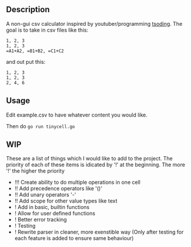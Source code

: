 ## Description
A non-gui csv calculator inspired by youtuber/programming [tsoding](https://github.com/tsoding/minicel). The goal is to take in csv files like this:

```
1, 2, 3
1, 2, 3
=A1+A2, =B1+B2, =C1+C2
```
and out put this:

```
1, 2, 3
1, 2, 3
2, 4, 6
```

## Usage
Edit example.csv to have whatever content you would like.

Then do `go run tinycell.go`

## WIP

These are a list of things which I would like to add to the project. The priority of each of these items is idicated by '!' at the beginning. The more '!' the higher the priority

- !!! Create ability to do multiple operations in one cell
- !! Add precedence operators like '()'
- !! Add unary operators '-'
- !! Add scope for other value types like text
- ! Add in basic, builtin functions
- ! Allow for user defined functions
- ! Better error tracking
- ! Testing
- ! Rewrite parser in cleaner, more exenstible way (Only after testing for each feature is added to ensure same behaviour)
